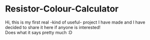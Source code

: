 # Resistor-Colour-Calculator
Hi, this is my first real -kind of useful- project I have made and I have decided to share it here if anyone is interested!  
Does what it says pretty much :D
